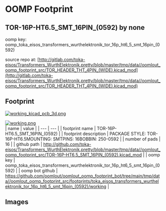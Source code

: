 # OOMP Footprint  
## TOR-16P-HT6.5_SMT_16PIN_(0592)  by none  
  
oomp key: oomp_toka_eisos_transformers_wurthelektronik_tor_16p_ht6_5_smt_16pin_(0592)  
  
source repo at: [http://gitlab.com/toka-eisos/Transformers_WurthElektronik.pretty/blob/master/tmp/data//oomlout_oomp_footprint_src/TOR_HEADER_THT_4PIN_(WIDE).kicad_mod](http://gitlab.com/toka-eisos/Transformers_WurthElektronik.pretty/blob/master/tmp/data//oomlout_oomp_footprint_src/TOR_HEADER_THT_4PIN_(WIDE).kicad_mod)  
## Footprint  
  
[![working_kicad_pcb_3d.png](working_kicad_pcb_3d_600.png)](working_kicad_pcb_3d.png)  
  
[![working.png](working_600.png)](working.png)  
| name | value | 
| --- | --- | 
| footprint name | TOR-16P-HT6.5_SMT_16PIN_(0592) | 
| footprint description | PACKAGE STYLE: TOR-16P-HT6.5MOUNTING: SMTPINS: 16BOBBIN: 250-0592 | 
| number of pads | 16 | 
| github path | http://github.com/toka-eisos/Transformers_WurthElektronik.pretty/blob/master/tmp/data//oomlout_oomp_footprint_src/TOR-16P-HT6.5_SMT_16PIN_(0592).kicad_mod | 
| oomp key | oomp_toka_eisos_transformers_wurthelektronik_tor_16p_ht6_5_smt_16pin_(0592) | 
| oomp bot github | https://github.com/oomlout/oomlout_oomp_footprint_bot/tree/main/tmp/data//oomlout_oomp_footprint_src/footprints/toka_eisos_transformers_wurthelektronik_tor_16p_ht6_5_smt_16pin_(0592)/working | 
## Images  
